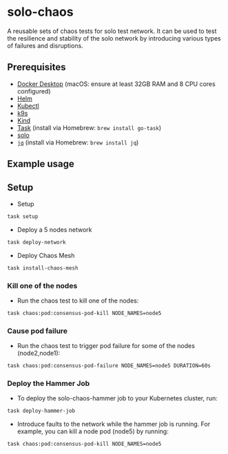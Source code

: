 # solo-chaos
A reusable sets of chaos tests for solo test network. It can be used to test the resilience and stability of the solo network by introducing various types of failures and disruptions.

## Prerequisites
- [Docker Desktop](https://www.docker.com/products/docker-desktop/) (macOS: ensure at least 32GB RAM and 8 CPU cores configured)
- [Helm](https://helm.sh/)
- [Kubectl](https://kubernetes.io/docs/tasks/tools/)
- [k9s](https://k9scli.io/)
- [Kind](https://kind.sigs.k8s.io/)
- [Task](https://taskfile.dev/) (install via Homebrew: `brew install go-task`)
- [solo](https://github.com/hiero/solo)
- [`jq`](https://stedolan.github.io/jq/) (install via Homebrew: `brew install jq`)

## Example usage

## Setup
- Setup
```bash
task setup 
```

- Deploy a 5 nodes network
```bash 
task deploy-network
```

- Deploy Chaos Mesh
```bash 
task install-chaos-mesh
```

### Kill one of the nodes
- Run the chaos test to kill one of the nodes:
```bash
task chaos:pod:consensus-pod-kill NODE_NAMES=node5
```

### Cause pod failure
- Run the chaos test to trigger pod failure for some of the nodes (node2,node1):
```bash
task chaos:pod:consensus-pod-failure NODE_NAMES=node5 DURATION=60s
```

### Deploy the Hammer Job
- To deploy the solo-chaos-hammer job to your Kubernetes cluster, run:
```bash
task deploy-hammer-job 
```
- Introduce faults to the network while the hammer job is running. For example, you can kill a node pod (node5) by running:
```bash
task chaos:pod:consensus-pod-kill NODE_NAMES=node5
```